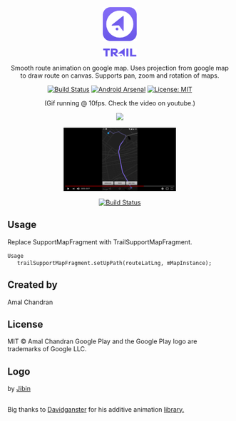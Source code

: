 
<p align="center"><img src="extras/ic_app.png" width="15%" /></p>
<p align="center"><img src="extras/trail_logo.svg" width="15%"/></p>
<p align="center">Smooth route animation on google map. Uses projection from google map to draw route on canvas. Supports pan, zoom and rotation of maps.</p>
<p align="center">
  <a href="https://travis-ci.org/amalChandran/trail-android/"><img src="https://travis-ci.org/amalChandran/trail-android.svg?branch=master" alt="Build Status"></a>
  <a href="https://android-arsenal.com/details/1/6435"> <img src="https://img.shields.io/badge/Android%20Arsenal-amal%20chandran-green.svg?style=flat" alt="Android Arsenal"></a>
  <a href="https://github.com/angular/angular.js/blob/master/LICENSE"><img src="https://img.shields.io/badge/License-MIT-lightgrey.svg" alt="License: MIT"></a>
</p>

<p align="center">
  (Gif running @ 10fps. Check the video on youtube.)
</p>

<p align="center">
  <img src="extras/trail_prerelease.gif" width="30%" />
</p>
<p align="center">
  <a href="https://youtu.be/H_BWRTf0d8g"><img src="extras/youtube_grab.png" width="50%" /></a>
</p>

<p align="center">
  <a href="https://play.google.com/store/apps/details?id=com.amalbit.animationongooglemap"><img src="https://play.google.com/intl/en_us/badges/images/generic/en_badge_web_generic.png" alt="Build Status" width="30%"></a>

## Usage
Replace SupportMapFragment with TrailSupportMapFragment.

```
Usage
   trailSupportMapFragment.setUpPath(routeLatLng, mMapInstance);
```

## Created by
Amal Chandran

## License
MIT © Amal Chandran
Google Play and the Google Play logo are trademarks of Google LLC.

## Logo
by <a href="https://dribbble.com/jibinscribbles">Jibin</a>

##
Big thanks to <a href="https://github.com/davidganster">Davidganster</a> for his additive animation <a href="https://github.com/wirecube/android_additive_animations">library.</a>

